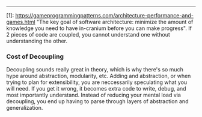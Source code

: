 --- 
\[1\]: https://gameprogrammingpatterns.com/architecture-performance-and-games.html
"The key goal of software architecture: minimize the amount of knowledge you need to have in-cranium before you can make progress". If 2 pieces of code are coupled, you cannot understand one without understanding the other.
### Cost of Decoupling
Decoupling sounds really great in theory, which is why there's so much hype around abstraction, modularity, etc. Adding and abstraction, or when trying to plan for extensibility, you are neccessarily speculating what you will need. If you get it wrong, it becomes extra code to write, debug, and most importantly understand. Instead of reducing your mental load via decoupling, you end up having to parse through layers of abstraction and generalization.